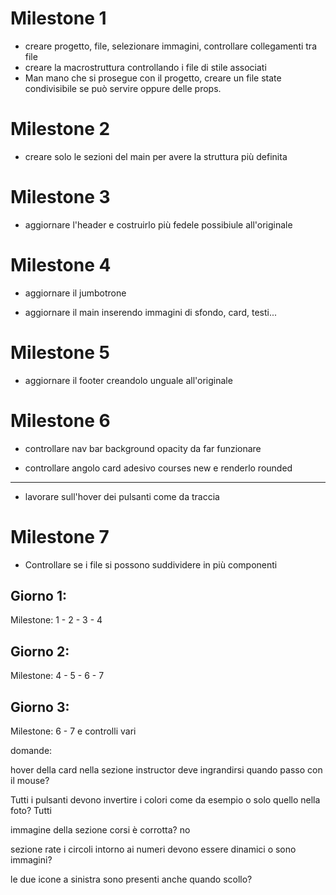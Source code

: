 # Milestone 1
- creare progetto, file, selezionare immagini, controllare collegamenti tra file
- creare la macrostruttura controllando i file di stile associati
- Man mano che si prosegue con il progetto, creare un file state condivisibile se può servire oppure delle props.

# Milestone 2 

- creare solo le sezioni del main per avere la struttura più definita

# Milestone 3

- aggiornare l'header e costruirlo più fedele possibiule all'originale

# Milestone 4 

- aggiornare il jumbotrone 

- aggiornare il main inserendo immagini di sfondo, card, testi...

# Milestone 5 

- aggiornare il footer creandolo unguale all'originale

# Milestone 6 

- controllare nav bar background opacity da far funzionare

- controllare angolo card adesivo courses new e renderlo rounded

------------------------------------------------------------------------------
- lavorare sull'hover dei pulsanti come da traccia

# Milestone 7 

- Controllare se i file si possono suddividere in più componenti 


## Giorno 1:

Milestone: 1 - 2 - 3 - 4


## Giorno 2:

Milestone: 4 - 5 - 6 - 7


## Giorno 3:

Milestone: 6 - 7 e controlli vari







domande:

hover della card nella sezione instructor deve ingrandirsi quando passo con il mouse?

Tutti i pulsanti devono invertire i colori come da esempio o solo quello nella foto?
Tutti

immagine della sezione corsi è  corrotta?
no

sezione rate i circoli intorno ai numeri devono essere dinamici o sono immagini?

le due icone a sinistra sono presenti anche quando scollo?